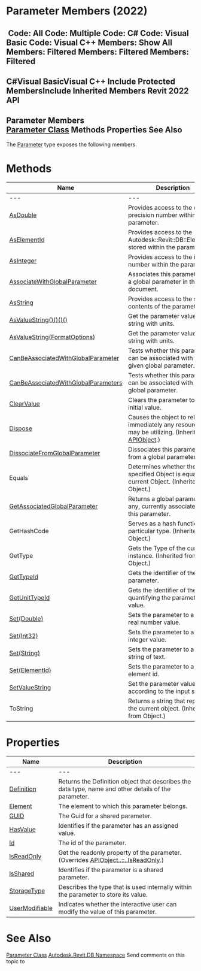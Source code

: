 # Parameter Members (2022)

﻿
 Code: All Code: Multiple Code: C# Code: Visual Basic Code: Visual C++  Members: Show All Members: Filtered Members: Filtered Members: Filtered   
---  
C#Visual BasicVisual C++
Include Protected MembersInclude Inherited Members
Revit 2022 API  
---  
Parameter Members  
[Parameter Class](333ff41b-e6a7-d959-60bf-c3bfae495581.md "Parameter Class") Methods Properties See Also  
---  
The [Parameter](333ff41b-e6a7-d959-60bf-c3bfae495581.md "Parameter Class") type exposes the following members.
# Methods
| Name | Description |
| --- | --- |
| --- | --- | --- |
| [AsDouble](8831936d-965b-ec90-7e96-b2933c80b88e.md "AsDouble Method") | Provides access to the double precision number within the parameter. |
| [AsElementId](3e05f5e6-72a2-f633-3740-93feecee8156.md "AsElementId Method") | Provides access to the Autodesk::Revit::DB::ElementId^ stored within the parameter. |
| [AsInteger](507608fe-47fc-1441-acdc-5ce9c3c5da03.md "AsInteger Method") | Provides access to the integer number within the parameter. |
| [AssociateWithGlobalParameter](796f3d95-956e-a2a9-7f8e-e8efd2a0eea0.md "AssociateWithGlobalParameter Method") | Associates this parameter with a global parameter in the same document. |
| [AsString](7aff8476-0396-fc08-27b4-467e4017f6a7.md "AsString Method") | Provides access to the string contents of the parameter. |
| [AsValueString()()()()](5015755d-ee80-9d74-68d9-55effc60ed0c.md "AsValueString Method") | Get the parameter value as a string with units. |
| [AsValueString(FormatOptions)](b339e4f2-847b-c73a-91a6-034b134d30e7.md "AsValueString Method \(FormatOptions\)") | Get the parameter value as a string with units. |
| [CanBeAssociatedWithGlobalParameter](f14bfd98-34de-ea9a-e34f-55631d23d466.md "CanBeAssociatedWithGlobalParameter Method") | Tests whether this parameter can be associated with the given global parameter. |
| [CanBeAssociatedWithGlobalParameters](fdbfc683-adc4-b722-c466-a605216a0ee4.md "CanBeAssociatedWithGlobalParameters Method") | Tests whether this parameter can be associated with any global parameter. |
| [ClearValue](14658620-d5d5-d8f2-1b6c-343180951d63.md "ClearValue Method") | Clears the parameter to its initial value. |
| [Dispose](7c03212a-b587-1c89-3912-efea0d2619c5.md "Dispose Method") | Causes the object to release immediately any resources it may be utilizing. (Inherited from [APIObject](beb86ef5-39ad-3f0d-0cd9-0c929387a2bb.md "APIObject Class").) |
| [DissociateFromGlobalParameter](060e7402-6c92-06c2-d95b-1a79a3fad44a.md "DissociateFromGlobalParameter Method") | Dissociates this parameter from a global parameter. |
| Equals | Determines whether the specified Object is equal to the current Object. (Inherited from Object.) |
| [GetAssociatedGlobalParameter](af5f333f-0d47-5f51-db38-bd6886905cf6.md "GetAssociatedGlobalParameter Method") | Returns a global parameter, if any, currently associated with this parameter. |
| GetHashCode | Serves as a hash function for a particular type.  (Inherited from Object.) |
| GetType | Gets the Type of the current instance. (Inherited from Object.) |
| [GetTypeId](03251b25-046d-1cd2-2b6d-85726f8593e5.md "GetTypeId Method") | Gets the identifier of the parameter. |
| [GetUnitTypeId](fdcf8a82-e71b-ec72-4cd0-12e5de45517b.md "GetUnitTypeId Method") | Gets the identifier of the unit quantifying the parameter value. |
| [Set(Double)](a3e195e5-5601-2ffb-511b-693052137fa8.md "Set Method \(Double\)") | Sets the parameter to a new real number value. |
| [Set(Int32)](64a3ad4d-f2b9-632b-c99b-f09bd4d635ee.md "Set Method \(Int32\)") | Sets the parameter to a new integer value. |
| [Set(String)](956a1e23-cfe5-a60b-1ff9-0e8e33812774.md "Set Method \(String\)") | Sets the parameter to a new string of text. |
| [Set(ElementId)](992097b4-0477-249f-581d-7903dfafd66d.md "Set Method \(ElementId\)") | Sets the parameter to a new element id. |
| [SetValueString](4218a8dc-1102-1766-8491-66e461e77ee5.md "SetValueString Method") | Set the parameter value according to the input string. |
| ToString | Returns a string that represents the current object. (Inherited from Object.) |

# Properties
| Name | Description |
| --- | --- |
| --- | --- | --- |
| [Definition](dc30c65f-cfc4-244e-5a5c-bc333d7cd4c5.md "Definition Property") | Returns the Definition object that describes the data type, name and other details of the parameter. |
| [Element](0645cb13-9c25-7f66-b22d-898832dc2ae3.md "Element Property") | The element to which this parameter belongs. |
| [GUID](50a62dcd-6027-9c69-377a-81fd96be88e8.md "GUID Property") | The Guid for a shared parameter. |
| [HasValue](2761a43b-3199-bbbb-6e6d-8ffd82febdec.md "HasValue Property") | Identifies if the parameter has an assigned value. |
| [Id](8da1bd1e-581b-1577-6a58-579e11e25f2f.md "Id Property") | The id of the parameter. |
| [IsReadOnly](6b0e59ba-261f-65ab-901c-b9f2f033f651.md "IsReadOnly Property") | Get the readonly property of the parameter. (Overrides [APIObject..::..IsReadOnly](d516bcd2-a3fd-a578-58f6-f1add979bd07.md "IsReadOnly Property").) |
| [IsShared](c1da6ced-7423-46a7-1c53-07c376987d17.md "IsShared Property") | Identifies if the parameter is a shared parameter. |
| [StorageType](9315853a-9210-6111-acba-8bd53913eec2.md "StorageType Property") | Describes the type that is used internally within the parameter to store its value. |
| [UserModifiable](99e14a83-f976-2465-6464-ed3f8a159000.md "UserModifiable Property") | Indicates whether the interactive user can modify the value of this parameter. |

# See Also
[Parameter Class](333ff41b-e6a7-d959-60bf-c3bfae495581.md "Parameter Class")
[Autodesk.Revit.DB Namespace](87546ba7-461b-c646-cbb1-2cb8f5bff8b2.md "Autodesk.Revit.DB Namespace")
Send comments on this topic to 